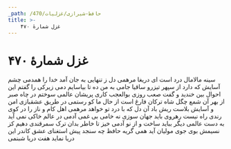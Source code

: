 ```yaml
---
_path: /حافظ-شیرازی/غزلیات/470
title: >-
    غزل شمارهٔ ۴۷۰
---
```

# غزل شمارهٔ ۴۷۰

سینه مالامال درد است ای دریغا مرهمی
دل ز تنهایی به جان آمد خدا را همدمی
چشم آسایش که دارد از سپهر تیزرو
ساقیا جامی به من ده تا بیاسایم دمی
زیرکی را گفتم این احوال بین خندید و گفت
صعب روزی بوالعجب کاری پریشان عالمی
سوختم در چاه صبر از بهر آن شمع چگل
شاه ترکان فارغ است از حال ما کو رستمی
در طریق عشقبازی امن و آسایش بلاست
ریش باد آن دل که با درد تو خواهد مرهمی
اهل کام و ناز را در کوی رندی راه نیست
رهروی باید جهان سوزی نه خامی بی غمی
آدمی در عالم خاکی نمی آید به دست
عالمی دیگر بباید ساخت و از نو آدمی
خیز تا خاطر بدان ترک سمرقندی دهیم
کز نسیمش بوی جوی مولیان آید همی
گریه حافظ چه سنجد پیش استغنای عشق
کاندر این دریا نماید هفت دریا شبنمی
